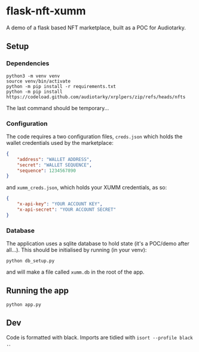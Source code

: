 # flask-nft-xumm

A demo of a flask based NFT marketplace, built as a POC for Audiotarky.

## Setup

### Dependencies

```
python3 -m venv venv
source venv/bin/activate
python -m pip install -r requirements.txt
python -m pip install https://codeload.github.com/audiotarky/xrplpers/zip/refs/heads/nfts
```

The last command should be temporary...

### Configuration

The code requires a two configuration files, `creds.json` which holds the
wallet credentials used by the marketplace:

```json
{
    "address": "WALLET ADDRESS",
    "secret": "WALLET SEQUENCE",
    "sequence": 1234567890
}
```

and `xumm_creds.json`, which holds your XUMM credentials, as so:

```json
{
    "x-api-key": "YOUR ACCOUNT KEY",
    "x-api-secret": "YOUR ACCOUNT SECRET"
}
```

### Database

The application uses a sqlite database to hold state (it's a POC/demo after all...). This should be initialised by running (in your venv):

```
python db_setup.py
```

and will make a file called `xumm.db` in the root of the app.

## Running the app

```
python app.py
```


## Dev

Code is formatted with black. Imports are tidied with `isort --profile black .`.